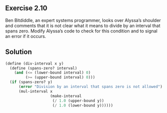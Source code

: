 ## Exercise 2.10

Ben Bitdiddle, an expert systems programmer, looks over Alyssa’s shoulder and comments that it is not clear what it means to divide by an interval that spans zero. Modify Alyssa’s code to check for this condition and to signal an error if it occurs.

## Solution

```scheme
(define (div-interval x y)
  (define (spans-zero? interval)
    (and (<= (lower-bound interval) 0)
         (>= (upper-bound interval) 0)))
  (if (spans-zero? y)
      (error "Division by an interval that spans zero is not allowed")
      (mul-interval x
                    (make-interval
                     (/ 1.0 (upper-bound y))
                     (/ 1.0 (lower-bound y))))))
```
